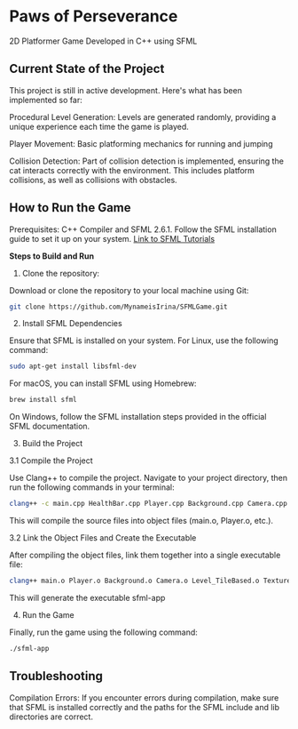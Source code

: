 # Paws of Perseverance
2D Platformer Game Developed in C++ using SFML

## Current State of the Project
This project is still in active development. Here's what has been implemented so far:

Procedural Level Generation: Levels are generated randomly, providing a unique experience each time the game is played.

Player Movement: Basic platforming mechanics for running and jumping

Collision Detection: Part of collision detection is implemented, ensuring the cat interacts correctly with the environment. This includes platform collisions, as well as collisions with obstacles.

## How to Run the Game
Prerequisites: C++ Compiler and SFML 2.6.1. Follow the SFML installation guide to set it up on your system. [Link to SFML Tutorials](https://www.sfml-dev.org/tutorials/2.6/)



**Steps to Build and Run**

1. Clone the repository:
   
Download or clone the repository to your local machine using Git: 
```bash
git clone https://github.com/MynameisIrina/SFMLGame.git
```
2. Install SFML Dependencies
   
Ensure that SFML is installed on your system. For Linux, use the following command:
```bash
sudo apt-get install libsfml-dev
```

For macOS, you can install SFML using Homebrew:
```bash
brew install sfml
```

On Windows, follow the SFML installation steps provided in the official SFML documentation.

3. Build the Project

  3.1 Compile the Project
  
  Use Clang++ to compile the project. Navigate to your project directory, then run the following commands in your terminal:
  ```bash
  clang++ -c main.cpp HealthBar.cpp Player.cpp Background.cpp Camera.cpp Level_TileBased.cpp TextureLoader.cpp Math.cpp Obstacle.cpp -I<sfml-install-path>/include -std=c++17
  ```
  
  This will compile the source files into object files (main.o, Player.o, etc.).

  3.2 Link the Object Files and Create the Executable
  
  After compiling the object files, link them together into a single executable file:
  ```bash
  clang++ main.o Player.o Background.o Camera.o Level_TileBased.o TextureLoader.o Math.o Obstacle.o HealthBar.o -o sfml-app -L<sfml-install-path>/lib -lsfml-graphics -lsfml-window -lsfml-system
  ```
  
  This will generate the executable sfml-app

4. Run the Game

Finally, run the game using the following command:
```bash
./sfml-app
```

## Troubleshooting

Compilation Errors: If you encounter errors during compilation, make sure that SFML is installed correctly and the paths for the SFML include and lib directories are correct.







